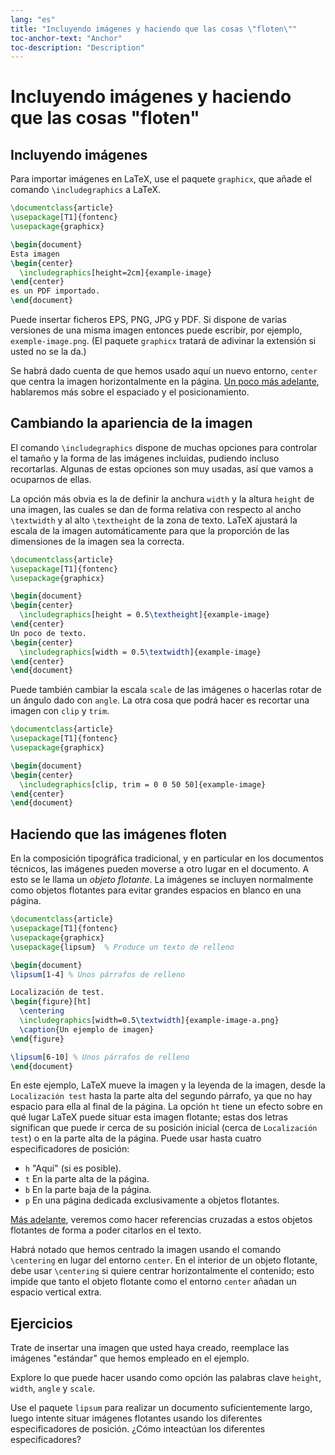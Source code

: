 ```yaml
---
lang: "es"
title: "Incluyendo imágenes y haciendo que las cosas \"floten\""
toc-anchor-text: "Anchor"
toc-description: "Description"
---
```


# Incluyendo imágenes y haciendo que las cosas \"floten\"

## Incluyendo imágenes

Para importar imágenes en LaTeX, use el paquete `graphicx`, 
que añade el comando `\includegraphics` a LaTeX.

```latex
\documentclass{article}
\usepackage[T1]{fontenc}
\usepackage{graphicx}

\begin{document}
Esta imagen
\begin{center}
  \includegraphics[height=2cm]{example-image}
\end{center}
es un PDF importado.
\end{document}
```

Puede insertar ficheros EPS, PNG, JPG y PDF.
Si dispone de varias versiones de una misma imagen entonces puede escribir,
por ejemplo, `exemple-image.png`. (El paquete `graphicx` tratará de adivinar 
la extensión si usted no se la da.)

Se habrá dado cuenta de que hemos usado aquí un nuevo entorno, `center` que centra
la imagen horizontalmente en la página. [Un poco más adelante](lesson-11), hablaremos más 
sobre el espaciado y el posicionamiento.

## Cambiando la apariencia de la imagen

El comando `\includegraphics` dispone de muchas opciones para controlar
el tamaño y la forma de las imágenes incluidas, pudiendo incluso recortarlas.
Algunas de estas opciones son muy usadas, así que vamos a ocuparnos de ellas.

La opción más obvia es la de definir la anchura `width` y la altura `height` de una
imagen, las cuales se dan de forma relativa con respecto al ancho `\textwidth` y al 
alto `\textheight` de la zona de texto. LaTeX ajustará la escala de la imagen automáticamente
para que la proporción de las dimensiones de la imagen sea la correcta.

```latex
\documentclass{article}
\usepackage[T1]{fontenc}
\usepackage{graphicx}

\begin{document}
\begin{center}
  \includegraphics[height = 0.5\textheight]{example-image}
\end{center}
Un poco de texto.
\begin{center}
  \includegraphics[width = 0.5\textwidth]{example-image}
\end{center}
\end{document}
```

Puede también cambiar la escala `scale` de las imágenes o hacerlas rotar de un ángulo dado con `angle`.
La otra cosa que podrá hacer es recortar una imagen con `clip` y `trim`.

```latex
\documentclass{article}
\usepackage[T1]{fontenc}
\usepackage{graphicx}

\begin{document}
\begin{center}
  \includegraphics[clip, trim = 0 0 50 50]{example-image}
\end{center}
\end{document}
```

## Haciendo que las imágenes floten

En la composición tipográfica tradicional, y en particular en los documentos técnicos,
las imágenes pueden moverse a otro lugar en el documento.
A esto se le llama un *objeto flotante*. La imágenes se incluyen normalmente como objetos
flotantes para evitar grandes espacios en blanco en una página.

```latex
\documentclass{article}
\usepackage[T1]{fontenc}
\usepackage{graphicx}
\usepackage{lipsum}  % Produce un texto de relleno

\begin{document}
\lipsum[1-4] % Unos párrafos de relleno

Localización de test.
\begin{figure}[ht]
  \centering
  \includegraphics[width=0.5\textwidth]{example-image-a.png}
  \caption{Un ejemplo de imagen}
\end{figure}

\lipsum[6-10] % Unos párrafos de relleno
\end{document}
```

En este ejemplo, LaTeX mueve la imagen y la leyenda de la imagen, desde la `Localización
test` hasta la parte alta del segundo párrafo, ya que no hay espacio para ella al final de
la página. La opción `ht` tiene un efecto sobre en qué lugar LaTeX puede situar esta imagen flotante; estas
dos letras significan que puede ir cerca de su posición inicial (cerca de `Localización test`)
o en la parte alta de la página. Puede usar hasta cuatro especificadores de posición:

- `h` "Aquí" (si es posible).
- `t` En la parte alta de la página.
- `b` En la parte baja de la página.
- `p` En una página dedicada exclusivamente a objetos flotantes.

[Más adelante](lesson-09), veremos como hacer referencias cruzadas a estos objetos flotantes
de forma a poder citarlos en el texto.

Habrá notado que hemos centrado la imagen usando el comando `\centering` en lugar del
entorno `center`. En el interior de un objeto flotante, debe usar `\centering` si quiere
centrar horizontalmente el contenido; esto impide que tanto el objeto flotante como el 
entorno `center` añadan un espacio vertical extra.

## Ejercicios

Trate de insertar una imagen que usted haya creado, reemplace las imágenes "estándar"
que hemos empleado en el ejemplo.

Explore lo que puede hacer usando como opción las palabras clave `height`, `width`, 
`angle` y `scale`.

Use el paquete `lipsum` para realizar un documento suficientemente largo, luego intente
situar imágenes flotantes usando los diferentes especificadores de posición. ¿Cómo inteactúan
los diferentes especificadores? 
